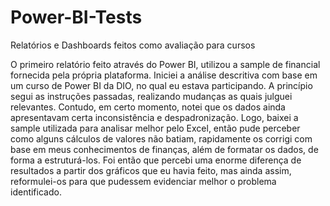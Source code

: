 # Power-BI-Tests
Relatórios e Dashboards feitos como avaliação para cursos

O primeiro relatório feito através do Power BI, utilizou a sample de financial fornecida pela própria plataforma. 
Iniciei a análise descritiva com base em um curso de Power BI da DIO, no qual eu estava participando.
A princípio segui as instruções passadas, realizando mudanças as quais julguei relevantes.
Contudo, em certo momento, notei que os dados ainda apresentavam certa inconsistência e despadronização.
Logo, baixei a sample utilizada para analisar melhor pelo Excel, então pude perceber como alguns cálculos
de valores não batiam, rapidamente os corrigi com base em meus conhecimentos de finanças, além de
formatar os dados, de forma a estruturá-los.
Foi então que percebi uma enorme diferença de resultados a partir dos gráficos que eu havia feito, mas
ainda assim, reformulei-os para que pudessem evidenciar melhor o problema identificado.
